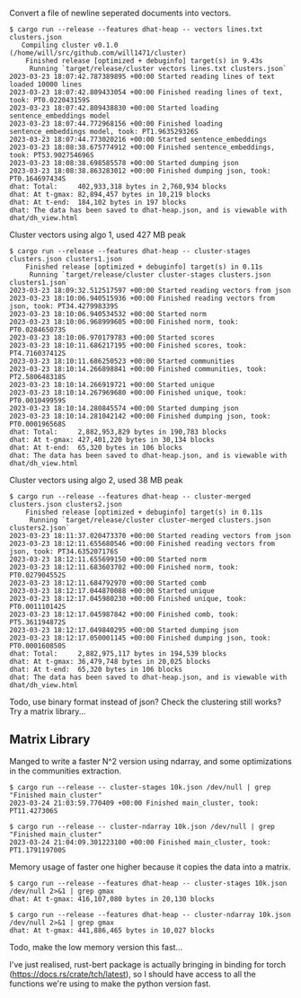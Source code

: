 Convert a file of newline seperated documents into vectors.

```
$ cargo run --release --features dhat-heap -- vectors lines.txt clusters.json
   Compiling cluster v0.1.0 (/home/will/src/github.com/will1471/cluster)
    Finished release [optimized + debuginfo] target(s) in 9.43s
     Running `target/release/cluster vectors lines.txt clusters.json`
2023-03-23 18:07:42.787389895 +00:00 Started reading lines of text
loaded 10000 lines
2023-03-23 18:07:42.809433054 +00:00 Finished reading lines of text, took: PT0.022043159S
2023-03-23 18:07:42.809438830 +00:00 Started loading sentence_embeddings model
2023-03-23 18:07:44.772968156 +00:00 Finished loading sentence_embeddings model, took: PT1.963529326S
2023-03-23 18:07:44.773020216 +00:00 Started sentence_embeddings
2023-03-23 18:08:38.675774912 +00:00 Finished sentence_embeddings, took: PT53.902754696S
2023-03-23 18:08:38.698585578 +00:00 Started dumping json
2023-03-23 18:08:38.863283012 +00:00 Finished dumping json, took: PT0.164697434S
dhat: Total:     402,933,318 bytes in 2,760,934 blocks
dhat: At t-gmax: 82,894,457 bytes in 10,219 blocks
dhat: At t-end:  184,102 bytes in 197 blocks
dhat: The data has been saved to dhat-heap.json, and is viewable with dhat/dh_view.html
```

Cluster vectors using algo 1, used 427 MB peak

```
$ cargo run --release --features dhat-heap -- cluster-stages clusters.json clusters1.json
    Finished release [optimized + debuginfo] target(s) in 0.11s
     Running `target/release/cluster cluster-stages clusters.json clusters1.json`
2023-03-23 18:09:32.512517597 +00:00 Started reading vectors from json
2023-03-23 18:10:06.940515936 +00:00 Finished reading vectors from json, took: PT34.427998339S
2023-03-23 18:10:06.940534532 +00:00 Started norm
2023-03-23 18:10:06.968999605 +00:00 Finished norm, took: PT0.028465073S
2023-03-23 18:10:06.970179783 +00:00 Started scores
2023-03-23 18:10:11.686217195 +00:00 Finished scores, took: PT4.716037412S
2023-03-23 18:10:11.686250523 +00:00 Started communities
2023-03-23 18:10:14.266898841 +00:00 Finished communities, took: PT2.580648318S
2023-03-23 18:10:14.266919721 +00:00 Started unique
2023-03-23 18:10:14.267969680 +00:00 Finished unique, took: PT0.001049959S
2023-03-23 18:10:14.280845574 +00:00 Started dumping json
2023-03-23 18:10:14.281042142 +00:00 Finished dumping json, took: PT0.000196568S
dhat: Total:     2,882,953,829 bytes in 190,783 blocks
dhat: At t-gmax: 427,401,220 bytes in 30,134 blocks
dhat: At t-end:  65,320 bytes in 106 blocks
dhat: The data has been saved to dhat-heap.json, and is viewable with dhat/dh_view.html
```

Cluster vectors using algo 2, used 38 MB peak

```
$ cargo run --release --features dhat-heap -- cluster-merged clusters.json clusters2.json
    Finished release [optimized + debuginfo] target(s) in 0.11s
     Running `target/release/cluster cluster-merged clusters.json clusters2.json`
2023-03-23 18:11:37.020473370 +00:00 Started reading vectors from json
2023-03-23 18:12:11.655680546 +00:00 Finished reading vectors from json, took: PT34.635207176S
2023-03-23 18:12:11.655699150 +00:00 Started norm
2023-03-23 18:12:11.683603702 +00:00 Finished norm, took: PT0.027904552S
2023-03-23 18:12:11.684792970 +00:00 Started comb
2023-03-23 18:12:17.044870088 +00:00 Started unique
2023-03-23 18:12:17.045980230 +00:00 Finished unique, took: PT0.001110142S
2023-03-23 18:12:17.045987842 +00:00 Finished comb, took: PT5.361194872S
2023-03-23 18:12:17.049840295 +00:00 Started dumping json
2023-03-23 18:12:17.050001145 +00:00 Finished dumping json, took: PT0.000160850S
dhat: Total:     2,882,975,117 bytes in 194,539 blocks
dhat: At t-gmax: 36,479,748 bytes in 20,025 blocks
dhat: At t-end:  65,320 bytes in 106 blocks
dhat: The data has been saved to dhat-heap.json, and is viewable with dhat/dh_view.html
```

Todo, use binary format instead of json? Check the clustering still works? Try a matrix library...


## Matrix Library

Manged to write a faster N^2 version using ndarray, and some optimizations in the communities extraction.

```
$ cargo run --release -- cluster-stages 10k.json /dev/null | grep "Finished main_cluster"
2023-03-24 21:03:59.770409 +00:00 Finished main_cluster, took: PT11.427306S

$ cargo run --release -- cluster-ndarray 10k.json /dev/null | grep "Finished main_cluster"
2023-03-24 21:04:09.301223100 +00:00 Finished main_cluster, took: PT1.179119700S
```

Memory usage of faster one higher because it copies the data into a matrix.

```
$ cargo run --release --features dhat-heap -- cluster-stages 10k.json /dev/null 2>&1 | grep gmax
dhat: At t-gmax: 416,107,080 bytes in 20,130 blocks

$ cargo run --release --features dhat-heap -- cluster-ndarray 10k.json /dev/null 2>&1 | grep gmax
dhat: At t-gmax: 441,886,465 bytes in 10,027 blocks
```

Todo, make the low memory version this fast...

I've just realised, rust-bert package is actually bringing in binding for torch (https://docs.rs/crate/tch/latest),
so I should have access to all the functions we're using to make the python version fast.
